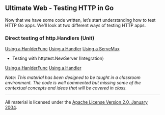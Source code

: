 ## Ultimate Web - Testing HTTP in Go
Now that we have some code written, let’s start understanding how to test HTTP Go apps. We’ll look at two different ways of testing HTTP apps.

### Direct testing of http.Handlers (Unit)

[Using a HanlderFunc](../../../topics/web/testing/example1/unit_test.go)
[Using a Handler](../../../topics/web/testing/example2/unit_test.go)
[Using a ServeMux](../../../topics/web/testing/example3/unit_test.go)

* Testing with httptest.NewServer (Integration)

[Using a HanlderFunc](../../../topics/web/testing/example4/integration_test.go)
[Using a Handler](../../../topics/web/testing/example5/integration_test.go)

*Note: This material has been designed to be taught in a classroom environment. The code is well commented but missing some of the contextual concepts and ideas that will be covered in class.*

___
All material is licensed under the [Apache License Version 2.0, January 2004](http://www.apache.org/licenses/LICENSE-2.0).

